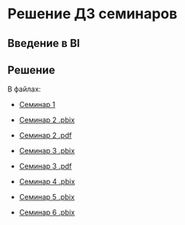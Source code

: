 ﻿# Решение ДЗ семинаров
## Введение в BI

## Решение

В файлах:
- [Семинар 1](./seminar1.md)

- [Семинар 2 .pbix](./seminar2.pbix)
- [Семинар 2 .pdf](./seminar2.pdf)

- [Семинар 3 .pbix](./seminar3.pbix)
- [Семинар 3 .pdf](./seminar3.pdf)

- [Семинар 4 .pbix](./seminar4.pbix)

- [Семинар 5 .pbix](./seminar5.pbix)

- [Семинар 6 .pbix](./seminar6.pbix)
